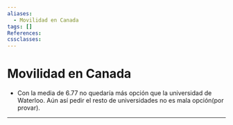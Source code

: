 ```yaml
---
aliases:
  - Movilidad en Canada
tags: []
References: 
cssclasses:
---
```

# Movilidad en Canada
+ Con la media de 6.77 no quedaría más opción que la universidad de Waterloo. Aún así pedir el resto de universidades no es mala opción(por provar). 


***